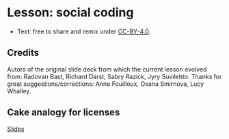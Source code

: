 # Lesson: social coding

- Text: free to share and remix under [CC-BY-4.0](https://creativecommons.org/licenses/by/4.0/).


## Credits

Autors of the original slide deck from which the current lesson evolved from:
Radovan Bast, Richard Darst, Sabry Razick, Jyry Suvilehto.  Thanks for great
suggestions/corrections: Anne Fouilloux, Oxana Smirnova, Lucy Whalley.


## Cake analogy for licenses

[Slides](https://cicero.xyz/v3/remark/0.14.0/github.com/coderefinery/social-coding/main/licensing-and-cakes.md/)
